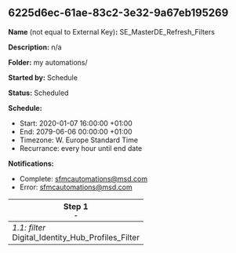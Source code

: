 ## 6225d6ec-61ae-83c2-3e32-9a67eb195269

**Name** (not equal to External Key)**:** SE_MasterDE_Refresh_Filters

**Description:** n/a

**Folder:** my automations/

**Started by:** Schedule

**Status:** Scheduled

**Schedule:**

* Start: 2020-01-07 16:00:00 +01:00
* End: 2079-06-06 00:00:00 +01:00
* Timezone: W. Europe Standard Time
* Recurrance: every hour until end date

**Notifications:**

* Complete: sfmcautomations@msd.com
* Error: sfmcautomations@msd.com

| Step 1<br>_<small>-</small>_ |
| --- |
| _1.1: filter_<br>Digital_Identity_Hub_Profiles_Filter |
